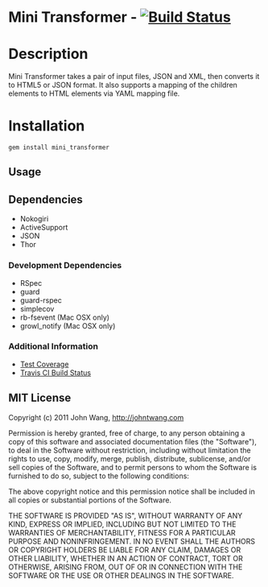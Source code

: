 # Mini Transformer - [![Build Status](https://secure.travis-ci.org/jwang/mini_transformer.png)](http://travis-ci.org/jwang/mini_transformer)

# Description
Mini Transformer takes a pair of input files, JSON and XML, then converts it to HTML5 or JSON format. It also supports a mapping of the children elements to HTML elements via YAML mapping file.

# Installation
`gem install mini_transformer`

## Usage


## Dependencies
* Nokogiri
* ActiveSupport
* JSON
* Thor

### Development Dependencies
* RSpec
* guard
* guard-rspec
* simplecov
* rb-fsevent (Mac OSX only)
* growl_notify (Mac OSX only)

### Additional Information
* [Test Coverage](http://johntwang.com/mini_transformer/coverage)
* [Travis CI Build Status](http://travis-ci.org/jwang/mini_transformer)

## MIT License
Copyright (c) 2011 John Wang, http://johntwang.com

Permission is hereby granted, free of charge, to any person obtaining
a copy of this software and associated documentation files (the
"Software"), to deal in the Software without restriction, including
without limitation the rights to use, copy, modify, merge, publish,
distribute, sublicense, and/or sell copies of the Software, and to
permit persons to whom the Software is furnished to do so, subject to
the following conditions:

The above copyright notice and this permission notice shall be
included in all copies or substantial portions of the Software.

THE SOFTWARE IS PROVIDED "AS IS", WITHOUT WARRANTY OF ANY KIND,
EXPRESS OR IMPLIED, INCLUDING BUT NOT LIMITED TO THE WARRANTIES OF
MERCHANTABILITY, FITNESS FOR A PARTICULAR PURPOSE AND
NONINFRINGEMENT. IN NO EVENT SHALL THE AUTHORS OR COPYRIGHT HOLDERS BE
LIABLE FOR ANY CLAIM, DAMAGES OR OTHER LIABILITY, WHETHER IN AN ACTION
OF CONTRACT, TORT OR OTHERWISE, ARISING FROM, OUT OF OR IN CONNECTION
WITH THE SOFTWARE OR THE USE OR OTHER DEALINGS IN THE SOFTWARE.